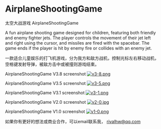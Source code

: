 # AirplaneShootingGame
太空大战游戏 AirplaneShootingGame

A fun airplane shooting game designed for children, featuring both friendly and enemy fighter jets. The player controls the movement of their jet left and right using the cursor, and missiles are fired with the spacebar. The game ends if the player is hit by enemy fire or collides with an enemy jet.

一款适合儿童娱乐的打飞机游戏，分为我方和敌方战机，控制光标左右移动战机，空格键发射导弹，被敌方击中或被撞则游戏结束。

AirplaneShootingGame V3.8 screenshot
[![v3-8.png](https://i.postimg.cc/BQMjcDZP/v3-8.png)](https://postimg.cc/hfQ4KXdK)

AirplaneShootingGame V3.5 screenshot
[![v3-5.png](https://i.postimg.cc/3wLjP5t1/v3-5.png)](https://postimg.cc/kVbtbZ3R)

AirplaneShootingGame V3.1 screenshot
[![v3-1.png](https://i.postimg.cc/jdRw9PV5/v3-1.png)](https://postimg.cc/qgZv6tvV)

AirplaneShootingGame V2.0 screenshot
[![v2-0.jpg](https://i.postimg.cc/pVf5qk64/v2-0.jpg)](https://postimg.cc/QVMMMgsJ)


AirplaneShootingGame V1.0 screenshot
[![v1-0.png](https://i.postimg.cc/rsNdsF4M/v1-0.png)](https://postimg.cc/7JbPQ4XW)



如果你有更好的想法或商业合作，可以email联系我，
rivalhw@qq.com

